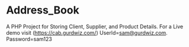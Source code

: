 # Address_Book
A PHP Project for Storing Client, Supplier, and Product Details.
For a Live demo visit (https://cab.gurdwiz.com/)
UserId=sam@gurdwiz.com.
Password=sam123

